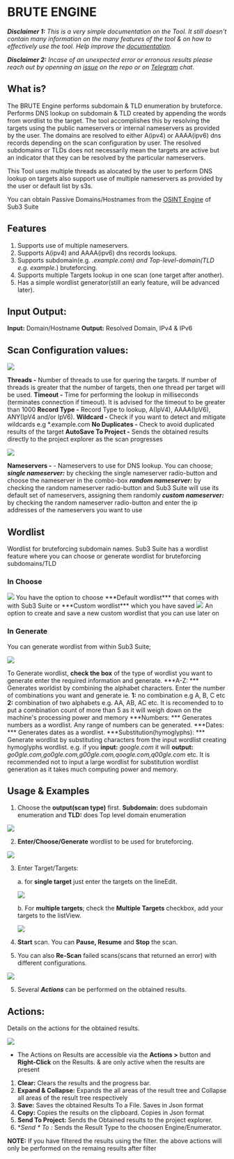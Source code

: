 # BRUTE ENGINE 

***Disclaimer 1:** This is a very simple documentation on the Tool. It still doesn't contain many information on the many features of the tool & on how to effectively use the tool. Help improve the [documentation](https://github.com/3nock/s3s_doc).*

***Disclaimer 2:** Incase of an unexpected error or erronous results please reach out by openning an [issue](https://github.com/3nock/sub3suite/issues) on the repo or on [Telegram](https://t.me/sub3suite) chat*.

## What is? 
The BRUTE Engine performs subdomain & TLD enumeration by bruteforce.
Performs DNS lookup on subdomain & TLD created by appending the words from wordlist to the
target.
The tool accomplishes this by resolving the targets using the public nameservers or internal nameservers as provided
by the user.
The domains are resolved to either A(ipv4) or AAAA(ipv6) dns records depending on the scan configuration by user.
The resolved subdomains or TLDs does not necessarily mean the targets are active but an indicator that they can be resolved by
the particular nameservers.

This Tool uses multiple threads as alocated by the user to perform DNS lookup on targets also support use of multiple nameservers as provided
by the user or default list by s3s.

You can obtain Passive Domains/Hostnames from the [OSINT Engine](../engines/osint.md) of Sub3 Suite

## Features 
1. Supports use of multiple nameservers.
2. Supports A(ipv4) and AAAA(ipv6) dns records lookups.
3. Supports subdomain(e.g. *.example.com) and Top-level-domain(TLD e.g. example.*) bruteforcing.
4. Supports multiple Targets lookup in one scan (one target after another).
5. Has a simple wordlist generator(still an early feature, will be advanced later).

## Input Output: 
**Input:** Domain/Hostname
**Output:** Resolved Domain, IPv4 & IPv6

## Scan Configuration values: 

<img src=images/brute_config.png>

**Threads -** Number of threads to use for quering the targets. If number of threads is greater that the number of targets, then one thread per target will be used.
**Timeout -** Time for performing the lookup in milliseconds (terminates connection if timeout). It is advised for the timeout to be greater than 1000
**Record Type -** Record Type to lookup, A(IpV4), AAAA(IpV6), ANY(IpV4 and/or IpV6).
**Wildcard -** Check if you want to detect and mitigate wildcards e.g *.example.com
**No Duplicates -** Check to avoid duplicated results of the target
**AutoSave To Project -** Sends the obtained results directly to the project explorer as the scan progresses

<img src=images/brute_nameservers.png>

**Nameservers -** - Nameservers to use for DNS lookup. You can choose; 
***single nameserver:*** by checking the single nameserver radio-button and choose the nameserver in the combo-box
***random nameserver:*** by checking the random nameserver radio-button and Sub3 Suite will use its default set of nameservers, assigning them randomly
***custom nameserver:*** by checking the random nameserver radio-button and enter the ip addresses of the nameservers you want to use

## Wordlist 
Wordlist for bruteforcing subdomain names. Sub3 Suite has a wordlist feature where you can choose or generate wordlist for bruteforcing subdomains/TLD

<h3> In Choose </h3>

<img src=images/brute_choose_wl.png>
You have the option to choose ***Default wordlist*** that comes with with Sub3 Suite or ***Custom wordlist*** which you have saved

<img src=images/brute_custom_wl.png>
An option to create and save a new custom wordlist that you can use later on

<h3> In Generate </h3>

You can generate wordlist from within Sub3 Suite;

<img src=images/brute_generate_wl.png>

To Generate wordlist, **check the box** of the type of wordlist you want to generate enter the required information and generate.
***A-Z: *** Generates worldist by combining the alphabet characters. Enter the number of combinations you want and generate ie. **1:** no combination e.g A, B, C etc **2:** combination of two alphabets e.g. AA, AB, AC etc. It is recomended to to put a combination count of more than 5 as it will weigh down on the machine's processing power and memory
***Numbers: *** Generates numbers as a wordlist. Any range of numbers can be generated.
***Dates: *** Generates dates as a wordlist.
***Substitution(hymoglyphs): *** Generate wordlist by substituting characters from the input wordlist creating hymoglyphs wordlist. e.g. if you **input:** *google.com* it will **output:** *go0gle.com,go0gle.com,g00gle.com,qoogle.com,q00gle.com* etc. It is recommended
not to input a large wordlist for substitution wordlist generation as it takes much computing power and memory.

## Usage & Examples

1. Choose the **output(scan type)** first. **Subdomain:** does subdomain enumeration and **TLD:** does Top level domain enumeration

<img src=images/brute_output.png>

2. **Enter/Choose/Generate** wordlist to be used for bruteforcing.

<img src=images/brute_wordlist.png>

3. Enter Target/Targets:

	a. for **single target** just enter the targets on the lineEdit.
	
	<img src=images/brute_target.png>
	
	b. For **multiple targets**; check the **Multiple Targets** checkbox, add your targets to the listView.
	
	<img src=images/brute_targets.png>
	
4. **Start** scan. You can **Pause, Resume** and **Stop** the scan.

5. You can also **Re-Scan** failed scans(scans that returned an error) with different configurations.

<img src=images/brute_rescan.png>

5. Several ***Actions*** can be performed on the obtained results.

## Actions: 

Details on the actions for the obtained results.

<img src=images/brute_actions.png>

 - The Actions on Results are accessible via the **Actions >** button and **Right-Click** on the Results. & are only active when the results are present

1. **Clear:** Clears the results and the progress bar.
2. **Expand & Collapse:** Expands the all areas of the result tree and Collapse all areas of the result tree respectively
3. **Save:** Saves the obtained Results To a File. Saves in Json format
4. **Copy:** Copies the results on the clipboard. Copies in Json format
5. **Send To Project:** Sends the Obtained results to the project explorer.
5. **Send * To *:** Sends the Result Type to the choosen Engine/Enumerator.

**NOTE:**
	If you have filtered the results using the filter. the above actions will only be performed on the remaing results after filter